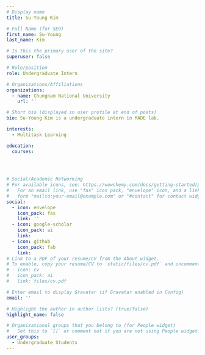 ```yaml
---
# Display name
title: Su-Young Kim

# Full Name (for SEO)
first_name: Su-Young
last_name: Kim

# Is this the primary user of the site?
superuser: false

# Role/position
role: Undergraduate Intern

# Organizations/Affiliations
organizations:
  - name: Chungnam National University
    url: ''

# Short bio (displayed in user profile at end of posts)
bio: Su-Young Kim is a undergraduate intern in MADE lab.

interests:
  - Multitask Learning

education:
  courses: 

    
    

# Social/Academic Networking
# For available icons, see: https://wowchemy.com/docs/getting-started/page-builder/#icons
#   For an email link, use "fas" icon pack, "envelope" icon, and a link in the
#   form "mailto:your-email@example.com" or "#contact" for contact widget.
social:
  - icon: envelope
    icon_pack: fas
    link: ''
  - icon: google-scholar
    icon_pack: ai
    link: 
  - icon: github
    icon_pack: fab
    link: 
# Link to a PDF of your resume/CV from the About widget.
# To enable, copy your resume/CV to `static/files/cv.pdf` and uncomment the lines below.
# - icon: cv
#   icon_pack: ai
#   link: files/cv.pdf

# Enter email to display Gravatar (if Gravatar enabled in Config)
email: ''

# Highlight the author in author lists? (true/false)
highlight_name: false

# Organizational groups that you belong to (for People widget)
#   Set this to `[]` or comment out if you are not using People widget.
user_groups:
  - Undergraduate Students
---
```

